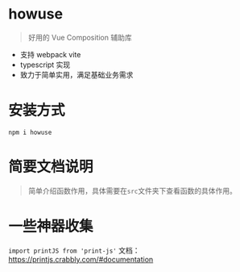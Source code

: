 # howuse

> 好用的 Vue Composition 辅助库

- 支持 webpack vite 
- typescript 实现
- 致力于简单实用，满足基础业务需求

# 安装方式

`npm i howuse`

# 简要文档说明

> 简单介绍函数作用，具体需要在`src`文件夹下查看函数的具体作用。

# 一些神器收集
`import printJS from 'print-js'`
文档： https://printjs.crabbly.com/#documentation